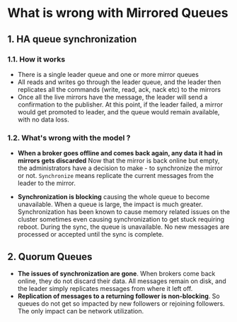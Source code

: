 # What is wrong with Mirrored Queues

## 1. HA queue synchronization

### 1.1. How it works

- There is a single leader queue and one or more mirror queues
- All reads and writes go through the leader queue, and the leader then replicates all the commands (write, read, ack,
  nack etc) to the mirrors
- Once all the live mirrors have the message, the leader will send a confirmation to the publisher. At this point, if
  the leader failed, a mirror would get promoted to leader, and the queue would remain available, with no data loss.

### 1.2. What's wrong with the model ?

* **When a broker goes offline and comes back again, any data it had in mirrors gets discarded**
  Now that the mirror is back online but empty, the administrators have a decision to make - to synchronize the mirror
  or not. `Synchronize` means replicate the current messages from the leader to the mirror.

* **Synchronization is blocking**  causing the whole queue to become unavailable. When a queue is large, the impact is
  much greater. Synchronization has been known to cause memory related issues on the cluster sometimes even causing
  synchronization to get stuck requiring reboot. During the sync, the queue is unavailable. No new messages are
  processed or accepted until the sync is complete.

## 2. Quorum Queues

- **The issues of synchronization are gone**. When brokers come back online, they do not discard their data. All
  messages remain on disk, and the leader simply replicates messages from where it left off.
- **Replication of messages to a returning follower is non-blocking**. So queues do not get so impacted by new followers
  or rejoining followers. The only impact can be network utilization.